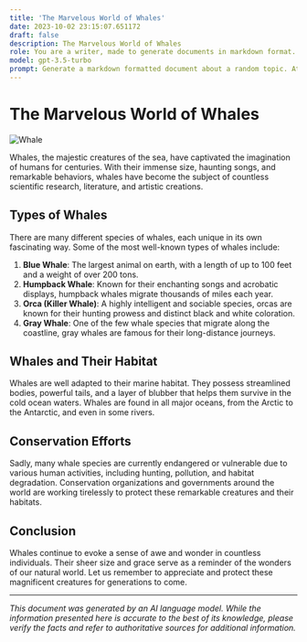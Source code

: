 ```yaml
---
title: 'The Marvelous World of Whales'
date: 2023-10-02 23:15:07.651172
draft: false
description: The Marvelous World of Whales
role: You are a writer, made to generate documents in markdown format. It is very important that all of the documents you generate are in valid markdown format.
model: gpt-3.5-turbo
prompt: Generate a markdown formatted document about a random topic. At the bottom, include a disclaimer explaining that the document was generated by you. The first line of the document should be the title. Make sure that the entire document is in proper markdown format, using a mix of various tags to make the document visually appealing.
---
```


# The Marvelous World of Whales

![Whale](https://www.worldwildlife.org/species/gray-whale/thumb.jpg)

Whales, the majestic creatures of the sea, have captivated the imagination of humans for centuries. With their immense size, haunting songs, and remarkable behaviors, whales have become the subject of countless scientific research, literature, and artistic creations.

## Types of Whales

There are many different species of whales, each unique in its own fascinating way. Some of the most well-known types of whales include:

1. **Blue Whale**: The largest animal on earth, with a length of up to 100 feet and a weight of over 200 tons.
2. **Humpback Whale**: Known for their enchanting songs and acrobatic displays, humpback whales migrate thousands of miles each year.
3. **Orca (Killer Whale)**: A highly intelligent and sociable species, orcas are known for their hunting prowess and distinct black and white coloration.
4. **Gray Whale**: One of the few whale species that migrate along the coastline, gray whales are famous for their long-distance journeys.

## Whales and Their Habitat

Whales are well adapted to their marine habitat. They possess streamlined bodies, powerful tails, and a layer of blubber that helps them survive in the cold ocean waters. Whales are found in all major oceans, from the Arctic to the Antarctic, and even in some rivers.

## Conservation Efforts

Sadly, many whale species are currently endangered or vulnerable due to various human activities, including hunting, pollution, and habitat degradation. Conservation organizations and governments around the world are working tirelessly to protect these remarkable creatures and their habitats.

## Conclusion

Whales continue to evoke a sense of awe and wonder in countless individuals. Their sheer size and grace serve as a reminder of the wonders of our natural world. Let us remember to appreciate and protect these magnificent creatures for generations to come.

---

*This document was generated by an AI language model. While the information presented here is accurate to the best of its knowledge, please verify the facts and refer to authoritative sources for additional information.*
